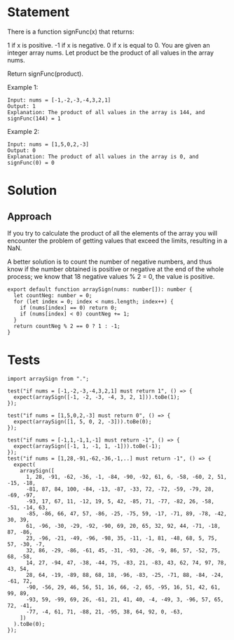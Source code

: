 # Statement
There is a function signFunc(x) that returns:

1 if x is positive.
-1 if x is negative.
0 if x is equal to 0.
You are given an integer array nums. Let product be the product of all values in the array nums.

Return signFunc(product).

Example 1:
```
Input: nums = [-1,-2,-3,-4,3,2,1]
Output: 1
Explanation: The product of all values in the array is 144, and signFunc(144) = 1
```

Example 2: 
```
Input: nums = [1,5,0,2,-3]
Output: 0
Explanation: The product of all values in the array is 0, and signFunc(0) = 0
```

# Solution
## Approach 
If you try to calculate the product of all the elements of the array you will encounter the problem of getting values that exceed the limits, resulting in a NaN. 

A better solution is to count the number of negative numbers, and thus know if the number obtained is positive or negative at the end of the whole process; we know that 18 negative values % 2 = 0, the value is positive. 

```
export default function arraySign(nums: number[]): number {
  let countNeg: number = 0;
  for (let index = 0; index < nums.length; index++) {
    if (nums[index] == 0) return 0;
    if (nums[index] < 0) countNeg += 1;
  }
  return countNeg % 2 == 0 ? 1 : -1;
}
```

# Tests
```
import arraySign from ".";

test("if nums = [-1,-2,-3,-4,3,2,1] must return 1", () => {
  expect(arraySign([-1, -2, -3, -4, 3, 2, 1])).toBe(1);
});

test("if nums = [1,5,0,2,-3] must return 0", () => {
  expect(arraySign([1, 5, 0, 2, -3])).toBe(0);
});

test("if nums = [-1,1,-1,1,-1] must return -1", () => {
  expect(arraySign([-1, 1, -1, 1, -1])).toBe(-1);
});
test("if nums = [1,28,-91,-62,-36,-1,..] must return -1", () => {
  expect(
    arraySign([
      1, 28, -91, -62, -36, -1, -84, -90, -92, 61, 6, -58, -60, 2, 51, -15, -18,
      -81, 87, 84, 100, -84, -13, -87, -33, 72, -72, -59, -79, 28, -69, -97,
      -93, 17, 67, 11, -12, 19, 5, 42, -85, 71, -77, -82, 26, -58, -51, -14, 63,
      -85, -86, 66, 47, 57, -86, -25, -75, 59, -17, -71, 89, -78, -42, 30, 39,
      61, -96, -30, -29, -92, -90, 69, 20, 65, 32, 92, 44, -71, -18, 87, -86,
      23, -96, -21, -49, -96, -98, 35, -11, -1, 81, -48, 68, 5, 75, 57, -30, -7,
      32, 86, -29, -86, -61, 45, -31, -93, -26, -9, 86, 57, -52, 75, 68, -58,
      14, 27, -94, 47, -38, -44, 75, -83, 21, -83, 43, 62, 74, 97, 78, 43, 54,
      28, 64, -19, -89, 88, 68, 18, -96, -83, -25, -71, 88, -84, -24, -61, 72,
      -90, -56, 29, 46, 56, 51, 16, 66, -2, 65, -95, 16, 51, 42, 61, 99, 89,
      -93, 59, -99, 69, 26, -61, 21, 41, 40, -4, -49, 3, -96, 57, 65, 72, -41,
      -77, -4, 61, 71, -88, 21, -95, 38, 64, 92, 0, -63,
    ])
  ).toBe(0);
});
```